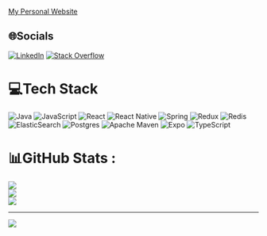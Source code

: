 
<a href="https://dogukankrtlz.github.io/">My Personal Website</a>

## 🌐Socials
[![LinkedIn](https://img.shields.io/badge/LinkedIn-%230077B5.svg?logo=linkedin&logoColor=white)](https://linkedin.com/in/dogukankrtlz) [![Stack Overflow](https://img.shields.io/badge/-Stackoverflow-FE7A16?logo=stack-overflow&logoColor=white)](https://stackoverflow.com/users/15491577) 

# 💻Tech Stack
![Java](https://img.shields.io/badge/java-%23ED8B00.svg?style=flat-square&logo=java&logoColor=white) ![JavaScript](https://img.shields.io/badge/javascript-%23323330.svg?style=flat-square&logo=javascript&logoColor=%23F7DF1E) ![React](https://img.shields.io/badge/react-%2320232a.svg?style=flat-square&logo=react&logoColor=%2361DAFB) ![React Native](https://img.shields.io/badge/react_native-%2320232a.svg?style=flat-square&logo=react&logoColor=%2361DAFB) ![Spring](https://img.shields.io/badge/spring-%236DB33F.svg?style=flat-square&logo=spring&logoColor=white) ![Redux](https://img.shields.io/badge/redux-%23593d88.svg?style=flat-square&logo=redux&logoColor=white) ![Redis](https://img.shields.io/badge/redis-%23DD0031.svg?style=flat-square&logo=redis&logoColor=white) ![ElasticSearch](https://img.shields.io/badge/-ElasticSearch-005571?style=flat-square&logo=elasticsearch) ![Postgres](https://img.shields.io/badge/postgres-%23316192.svg?style=flat-square&logo=postgresql&logoColor=white) ![Apache Maven](https://img.shields.io/badge/Apache%20Maven-C71A36?style=flat-square&logo=Apache%20Maven&logoColor=white) ![Expo](https://img.shields.io/badge/expo-1C1E24?style=flat-square&logo=expo&logoColor=#D04A37) ![TypeScript](https://img.shields.io/badge/typescript-%23007ACC.svg?style=flat-square&logo=typescript&logoColor=white)
# 📊GitHub Stats :
![](https://github-readme-stats.vercel.app/api?username=dogukankrtlz&theme=blueberry&hide_border=false&include_all_commits=false&count_private=false)<br/>
![](https://github-readme-streak-stats.herokuapp.com/?user=dogukankrtlz&theme=blueberry&hide_border=false)<br/>
![](https://github-readme-stats.vercel.app/api/top-langs/?username=dogukankrtlz&theme=blueberry&hide_border=false&include_all_commits=false&count_private=false&layout=compact)

---
[![](https://visitcount.itsvg.in/api?id=dogukankrtlz&icon=0&color=0)](https://visitcount.itsvg.in)
